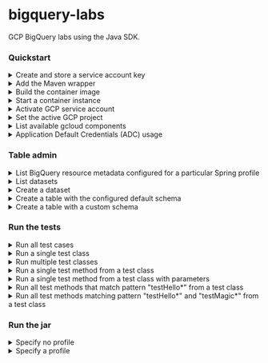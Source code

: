# bigquery-labs

GCP BigQuery labs using the Java SDK.


### Quickstart

<details>
<summary>Create and store a service account key</summary>

**On macOS**, store the service account key at the location:

`/Users/USERNAME/.config/gcloud`

Replace the following:

- `USERNAME`: the current user's username

The `Dockerfile` will map the above directory to a volume on the container instance so that the **_service account key_** and **_application default credentials_** are available to the container instance.

Read <a href="https://cloud.google.com/iam/docs/keys-create-delete#iam-service-account-keys-create-gcloud">here</a> for more information about creating service account keys.

</details>


<details>
<summary>Add the Maven wrapper</summary>

Ensure that Maven is already installed on the machine that will run the container.

In the root of this project, run the command:

```shell
mvn wrapper:wrapper
```

Read <a href="https://maven.apache.org/install.html">here</a> for more information about installing Maven.

</details>


<details>
<summary>Build the container image</summary>

```shell
docker build -t bigquery-labs .
```

</details>


<details>
<summary>Start a container instance</summary>

```shell
docker run \
--rm -it \
-e GCP_PROJECT_ID=lofty-root-378503 \
-v $HOME/.config/gcloud:/root/.config/gcloud \
bigquery-labs
```

</details>


<details>
<summary>Activate GCP service account</summary>

```shell
/usr/local/google-cloud-sdk/bin/gcloud auth activate-service-account --key-file=${GOOGLE_APPLICATION_CREDENTIALS}
```

`GOOGLE_APPLICATION_CREDENTIALS` will be stored as an environment variable in the container instance.

</details>


<details>
<summary>Set the active GCP project</summary>

```shell
/usr/local/google-cloud-sdk/bin/gcloud config set project ${ENV_GCP_PROJECT_ID}
```

`ENV_GCP_PROJECT_ID` is the same project ID passed via the `docker run` command when starting the container.

</details>


<details>
<summary>List available gcloud components</summary>

```shell
/usr/local/google-cloud-sdk/bin/gcloud components list
```

</details>


<details>
<summary>Application Default Credentials (ADC) usage</summary>

In an interactive container instance, run the following commands:

```shell
/usr/local/google-cloud-sdk/bin/gcloud auth login
/usr/local/google-cloud-sdk/bin/gcloud auth application-default login
```

</details>


### Table admin

<details>
<summary>List BigQuery resource metadata configured for a particular Spring profile</summary>

Assuming the name of the profile to activate is `integration`:

```shell
mvn \
  -Dtest=BigQueryAdminClientIntegrationTest#echoDefaultBigQueryResourceMetadata \
  test -P integration \
  -Dschema="name_1,datatype_1;name_2,datatype_2;[...];name_n,datatype_n"
```

or

```shell
mvn \
  -DargLine="-Dspring.profiles.active=integration" \
  -Dtest=BigQueryAdminClientIntegrationTest#echoDefaultBigQueryResourceMetadata \
  test \
  -Dschema="name_1,datatype_1;name_2,datatype_2;[...];name_n,datatype_n"
```

</details>


<details>
<summary>List datasets</summary>

```shell
mvn \
  -Dtest=BigQueryAdminClientIntegrationTest#listDatasets \
  test -P integration
```

</details>


<details>
<summary>Create a dataset</summary>

```shell
mvn \
  -Dtest=BigQueryAdminClientIntegrationTest#createDataset \
  test -P integration \
  -DprojectId="project-id" \
  -DdatasetName="dataset_name"
```

</details>


<details>
<summary>Create a table with the configured default schema</summary>

```shell
mvn \
  -Dtest=BigQueryAdminClientIntegrationTest#createTableWithDefaultSchema \
  test -P integration \
  -DprojectId="project-id" \
  -DdatasetName="dataset_name" \
  -DtableName="table_name"
```

</details>


<details>
<summary>Create a table with a custom schema</summary>

```shell
mvn \
  -Dtest=BigQueryAdminClientIntegrationTest#createTableWithCustomSchema \
  test -P integration \
  -DprojectId="project-id" \
  -DdatasetName="dataset_name" \
  -DtableName="table_name" \
  -Dschema="name_1,datatype_1;name_2,datatype_2;[...];name_n,datatype_n"
```

</details>


### Run the tests

<details>
<summary>Run all test cases</summary>

```shell
mvn test
```

</details>


<details>
<summary>Run a single test class</summary>

```shell
mvn -Dtest=ClassTest1 test
```

</details>


<details>
<summary>Run multiple test classes</summary>

```shell
mvn -Dtest=ClassTest1,ClassTest2 test
```

</details>


<details>
<summary>Run a single test method from a test class</summary>

```shell
mvn -Dtest=ClassTest1#methodName test
```

</details>


<details>
<summary>Run a single test method from a test class with parameters</summary>

```shell
mvn -Dtest=ClassTest1#methodName test -key="value"
```

</details>


<details>
<summary>Run all test methods that match pattern "testHello*" from a test class</summary>

```shell
mvn -Dtest=ClassTest1#testHello* test
```

</details>


<details>
<summary>Run all test methods matching pattern "testHello*" and "testMagic*" from a test class</summary>

```shell
mvn -Dtest=ClassTest1#testHello*+testMagic* test
```

</details>


### Run the jar

<details>
<summary>Specify no profile</summary>

```shell
mvn spring-boot:run
```

</details>


<details>
<summary>Specify a profile</summary>

```shell
mvn spring-boot:run -Dspring-boot.run.profiles=local
```

</details>
